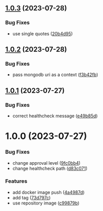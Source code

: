 ## [1.0.3](https://github.com/lemiliomoreno/cdk-example/compare/v1.0.2...v1.0.3) (2023-07-28)


### Bug Fixes

* use single quotes ([20b4d95](https://github.com/lemiliomoreno/cdk-example/commit/20b4d95ad7e8faea0cb0912b7c6cbfe27eae1489))

## [1.0.2](https://github.com/lemiliomoreno/cdk-example/compare/v1.0.1...v1.0.2) (2023-07-28)


### Bug Fixes

* pass mongodb uri as a context ([f3b42fb](https://github.com/lemiliomoreno/cdk-example/commit/f3b42fbad9ce1d1e16b78075972b021de01598e9))

## [1.0.1](https://github.com/lemiliomoreno/cdk-example/compare/v1.0.0...v1.0.1) (2023-07-27)


### Bug Fixes

* correct healthcheck message ([e49b85d](https://github.com/lemiliomoreno/cdk-example/commit/e49b85dfeb4fd52a8ce92f70f5d6d01a09f0a715))

# 1.0.0 (2023-07-27)


### Bug Fixes

* change approval level ([9fc0bb4](https://github.com/lemiliomoreno/cdk-example/commit/9fc0bb412dc780909dc7bddf7cd5f1a2c25bd724))
* change healthcheck path ([d83c071](https://github.com/lemiliomoreno/cdk-example/commit/d83c071fa227231a2e8282e2c02074a09e02079a))


### Features

* add docker image push ([4a4987d](https://github.com/lemiliomoreno/cdk-example/commit/4a4987dff56dfc3a6467b45f27a506420a4aef08))
* add tag ([73d797c](https://github.com/lemiliomoreno/cdk-example/commit/73d797c49b4d4da9c265b100e4e83c94d791a256))
* use repository image ([c99879b](https://github.com/lemiliomoreno/cdk-example/commit/c99879b42b3675d836663ad3fe6b03689cf43d81))
